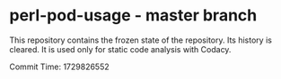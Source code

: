 # perl-pod-usage - master branch

This repository contains the frozen state of the repository.
Its history is cleared. It is used only for static code
analysis with Codacy.

Commit Time: 1729826552